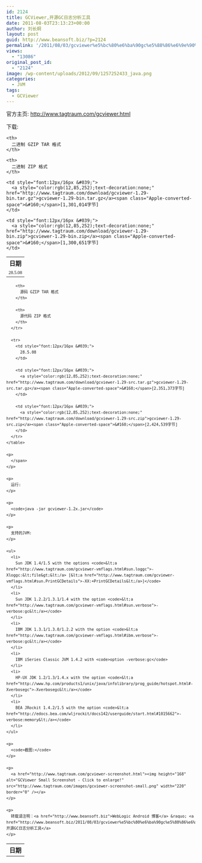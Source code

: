 ```yaml
---
id: 2124
title: GCViewer,开源GC日志分析工具
date: 2011-08-03T23:13:23+00:00
author: 刘长炯
layout: post
guid: http://www.beansoft.biz/?p=2124
permalink: '/2011/08/03/gcviewer%e5%bc%80%e6%ba%90gc%e5%88%86%e6%9e%90%e5%b7%a5%e5%85%b7/'
views:
  - "13086"
original_post_id:
  - "2124"
image: /wp-content/uploads/2012/09/1257252433_java.png
categories:
  - JVM
tags:
  - GCViewer
---
```

官方主页: <http://www.tagtraum.com/gcviewer.html>

下载:

   <span class="Apple-style-span" style="word-spacing:0;font:medium simsun;text-transform:none;color:rgb(0,0,0);text-indent:0;white-space:normal;letter-spacing:normal;border-collapse:separate;orphans:2;widows:2;"></p> 

<table cellspacing="0" cellpadding="5" width="100%" border="0">
  <tr>
    <th>
      日期
    </th>
    
    <th>
      二进制 GZIP TAR 格式
    </th>
    
    <th>
      二进制 ZIP 格式
    </th>
  </tr>
  
  <tr>
    <td style="font:12px/16px &#039;">
      28.5.08
    </td>
    
    <td style="font:12px/16px &#039;">
      <a style="color:rgb(12,85,252);text-decoration:none;" href="http://www.tagtraum.com/download/gcviewer-1.29-bin.tar.gz">gcviewer-1.29-bin.tar.gz</a><span class="Apple-converted-space">&#160;</span>[1,301,014字节]
    </td>
    
    <td style="font:12px/16px &#039;">
      <a style="color:rgb(12,85,252);text-decoration:none;" href="http://www.tagtraum.com/download/gcviewer-1.29-bin.zip">gcviewer-1.29-bin.zip</a><span class="Apple-converted-space">&#160;</span>[1,300,651字节]
    </td>
  </tr>
</table>

<p style="font:12px/16px &#039;margin:8px 16px;">
  <p style="font:12px/16px &#039;margin:8px 16px;">
    <table cellspacing="0" cellpadding="5" width="100%" border="0">
      <tr>
        <th>
          日期
        </th>
        
        <th>
          源码 GZIP TAR 格式
        </th>
        
        <th>
          源代码 ZIP 格式
        </th>
      </tr>
      
      <tr>
        <td style="font:12px/16px &#039;">
          28.5.08
        </td>
        
        <td style="font:12px/16px &#039;">
          <a style="color:rgb(12,85,252);text-decoration:none;" href="http://www.tagtraum.com/download/gcviewer-1.29-src.tar.gz">gcviewer-1.29-src.tar.gz</a><span class="Apple-converted-space">&#160;</span>[2,351,373字节]
        </td>
        
        <td style="font:12px/16px &#039;">
          <a style="color:rgb(12,85,252);text-decoration:none;" href="http://www.tagtraum.com/download/gcviewer-1.29-src.zip">gcviewer-1.29-src.zip</a><span class="Apple-converted-space">&#160;</span>[2,424,539字节]
        </td>
      </tr>
    </table>
    
    <p>
      </span>
    </p>
    
    <p>
      运行:
    </p>
    
    <p>
      <code>java -jar gcviewer-1.2x.jar</code>
    </p>
    
    <p>
      支持的JVM:
    </p>
    
    <ul>
      <li>
        Sun JDK 1.4/1.5 with the options <code>&lt;a href="http://www.tagtraum.com/gcviewer-vmflags.html#sun.loggc">-Xloggc:&lt;file&gt;&lt;/a> [&lt;a href="http://www.tagtraum.com/gcviewer-vmflags.html#sun.PrintGCDetails">-XX:+PrintGCDetails&lt;/a>]</code>
      </li>
      <li>
        Sun JDK 1.2.2/1.3.1/1.4 with the option <code>&lt;a href="http://www.tagtraum.com/gcviewer-vmflags.html#sun.verbose">-verbose:gc&lt;/a></code>
      </li>
      <li>
        IBM JDK 1.3.1/1.3.0/1.2.2 with the option <code>&lt;a href="http://www.tagtraum.com/gcviewer-vmflags.html#ibm.verbose">-verbose:gc&lt;/a></code>
      </li>
      <li>
        IBM iSeries Classic JVM 1.4.2 with <code>option -verbose:gc</code>
      </li>
      <li>
        HP-UX JDK 1.2/1.3/1.4.x with the option <code>&lt;a href="http://www.hp.com/products1/unix/java/infolibrary/prog_guide/hotspot.html#-Xverbosegc">-Xverbosegc&lt;/a></code>
      </li>
      <li>
        BEA JRockit 1.4.2/1.5 with the option <code>&lt;a href="http://edocs.bea.com/wljrockit/docs142/userguide/start.html#1015662">-verbose:memory&lt;/a></code>
      </li>
    </ul>
    
    <p>
      <code>截图:</code>
    </p>
    
    <p>
      <a href="http://www.tagtraum.com/gcviewer-screenshot.html"><img height="168" alt="GCViewer Small Screenshot - Click to enlarge!" src="http://www.tagtraum.com/images/gcviewer-screenshot-small.png" width="220" border="0" /></a>
    </p>
    
    <p>
      转载请注明：<a href="http://www.beansoft.biz">WebLogic Android 博客</a> &raquo; <a href="http://www.beansoft.biz/2011/08/03/gcviewer%e5%bc%80%e6%ba%90gc%e5%88%86%e6%9e%90%e5%b7%a5%e5%85%b7/">GCViewer,开源GC日志分析工具</a>
    </p>
